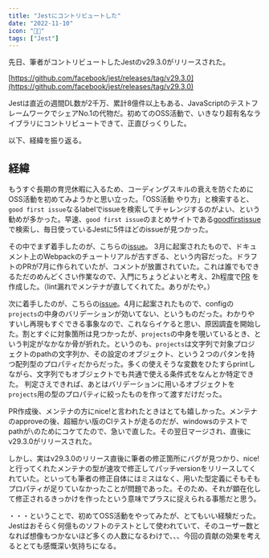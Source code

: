 ```yaml
---
title: "Jestにコントリビュートした"
date: "2022-11-10"
icon: "👨‍🎓"
tags: ["Jest"]
---
```


先日、筆者がコントリビュートしたJestのv29.3.0がリリースされた。

[https://github.com/facebook/jest/releases/tag/v29.3.0](https://github.com/facebook/jest/releases/tag/v29.3.0)

Jestは直近の週間DL数が2千万、累計8億件以上もある、JavaScriptのテストフレームワークでシェアNo.1の代物だ。初めてのOSS活動で、いきなり超有名なライブラリにコントリビュートできて、正直びっくりした。

以下、経緯を振り返る。

## 経緯

もうすぐ長期の育児休暇に入るため、コーディングスキルの衰えを防ぐためにOSS活動を初めてみようかと思い立った。「OSS活動 やり方」と検索すると、`good first issue`なるlabelでissueを検索してチャレンジするのがよい、という勧めが多かった。早速、`good first issue`のまとめサイトである[goodfirstissue](https://goodfirstissue.dev/)で検索し、毎日使っているJestに5件ほどのissueが見つかった。

その中でまず着手したのが、こちらの[issue](https://github.com/facebook/jest/issues/12556)。 3月に起案されたもので、ドキュメント上のWebpackのチュートリアルが古すぎる、という内容だった。ドラフトのPRが7月に作られていたが、コメントが放置されていた。これは誰でもできるただのめんどくさい作業なので、入門にちょうどよいと考え、2h程度で[PR](https://github.com/facebook/jest/pull/13556) を作成した。（lint漏れでメンテナが直してくれてた。ありがたや。）

次に着手したのが、こちらの[issue](https://github.com/facebook/jest/issues/9761)。4月に起案されたもので、configの`projects`の中身のバリデーションが効いてない、というものだった。わかりやすいし再現もすぐできる事象なので、これならイケると思い、原因調査を開始した。割とすぐに対象箇所は見つかったが、`projects`の中身を覗いているとき、という判定がなかなか骨が折れた。というのも、`projects`は文字列で対象プロジェクトのpathの文字列か、その設定のオブジェクト、という２つのパタンを持つ配列型のプロパティだからだった。多くの使えそうな変数をひたすらprintしながら、文字列でもオブジェクトでも共通で使える条件式をなんとか特定できた。 判定さえできれば、あとはバリデーションに用いるオブジェクトを`projects`用の型のプロパティに絞ったものを作って渡すだけだった。

PR作成後、メンテナの方にnice!と言われたときはとても嬉しかった。メンテナのapproveの後、超細かい版のCIテストが走るのだが、windowsのテストでpathが`\`のためにコケてたので、急いで直した。その翌日マージされ、直後にv29.3.0がリリースされた。

しかし、実はv29.3.0のリリース直後に筆者の修正箇所にバグが見つかり、nice!と行ってくれたメンテナの型が速攻で修正してパッチversionをリリースしてくれていた。といっても筆者の修正自体にはミスはなく、用いた型定義にそもそもプロパティが足りていなかったことが問題であった。そのため、それが顕在化して修正されるきっかけを作ったという意味でプラスに捉えられる事態だと思う。

・・・ということで、初めてOSS活動をやってみたが、とてもいい経験だった。Jestはおそらく何億ものソフトのテストとして使われていて、そのユーザー数となれば想像もつかないほど多くの人数になるわけで、、、今回の貢献の効果を考えるととても感慨深い気持ちになる。

